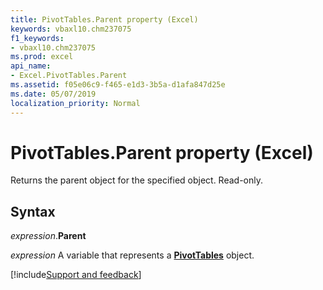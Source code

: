 ```yaml
---
title: PivotTables.Parent property (Excel)
keywords: vbaxl10.chm237075
f1_keywords:
- vbaxl10.chm237075
ms.prod: excel
api_name:
- Excel.PivotTables.Parent
ms.assetid: f05e06c9-f465-e1d3-3b5a-d1afa847d25e
ms.date: 05/07/2019
localization_priority: Normal
---
```



# PivotTables.Parent property (Excel)

Returns the parent object for the specified object. Read-only.


## Syntax

_expression_.**Parent**

_expression_ A variable that represents a **[PivotTables](Excel.PivotTables.md)** object.




[!include[Support and feedback](~/includes/feedback-boilerplate.md)]